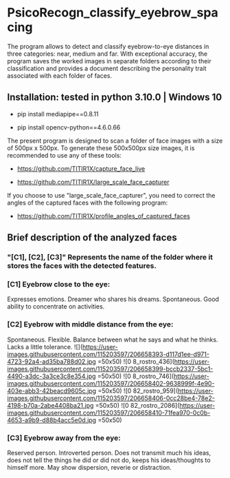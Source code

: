 # PsicoRecogn_classify_eyebrow_spacing
The program allows to detect and classify eyebrow-to-eye distances in three categories: near, medium and far. With exceptional accuracy, the program saves the worked images in separate folders according to their classification and provides a document describing the personality trait associated with each folder of faces.

## Installation: tested in python 3.10.0 | Windows 10

- pip install mediapipe==0.8.11

- pip install opencv-python==4.6.0.66


The present program is designed to scan a folder of face images with a size of 500px x 500px. To generate these 500x500px size images, it is recommended to use any of these tools:
- https://github.com/TITIR1X/capture_face_live

- https://github.com/TITIR1X/large_scale_face_capturer

If you choose to use "large_scale_face_capturer", you need to correct the angles of the captured faces with the following program:

- https://github.com/TITIR1X/profile_angles_of_captured_faces

## Brief description of the analyzed faces
### "[C1], [C2], [C3]" Represents the name of the folder where it stores the faces with the detected features.

### [C1] Eyebrow close to the eye:
Expresses emotions.
Dreamer who shares his dreams.
Spontaneous.
Good ability to concentrate on activities.

### [C2] Eyebrow with middle distance from the eye:
Spontaneous.
Flexible.
Balance between what he says and what he thinks.
Lacks a little tolerance.
![](https://user-images.githubusercontent.com/115203597/206658393-d117d1ee-d971-4723-92a4-ad35ba788d02.jpg =50x50)
![0 8_rostro_436](https://user-images.githubusercontent.com/115203597/206658399-bccb2337-5bc1-4490-a3dc-3a3ce3c8e354.jpg =50x50)
![0 8_rostro_746](https://user-images.githubusercontent.com/115203597/206658402-9638999f-4e90-403e-abb3-42beacd9605c.jpg =50x50)
![0 82_rostro_959](https://user-images.githubusercontent.com/115203597/206658406-0cc28be4-78e2-4198-b70a-2abe4408ba21.jpg =50x50)
![0 82_rostro_2086](https://user-images.githubusercontent.com/115203597/206658410-71fea970-0c0b-4653-a9b9-d88b4acc5e0d.jpg =50x50)


### [C3] Eyebrow away from the eye:
Reserved person.
Introverted person.
Does not transmit much his ideas, does not tell the things he did or did not do, keeps his ideas/thoughts to himself more.
May show dispersion, reverie or distraction.
